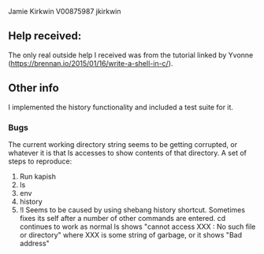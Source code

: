 Jamie Kirkwin
V00875987 
jkirkwin

## Help received:
The only real outside help I received was from the tutorial linked by Yvonne (https://brennan.io/2015/01/16/write-a-shell-in-c/).

## Other info
I implemented the history functionality and included a test suite for it.

### Bugs
The current working directory string seems to be getting corrupted, or whatever it is that ls accesses to show contents of that directory. 
A set of steps to reproduce:
1. Run kapish
2. ls
3. env
4. history
5. !l
Seems to be caused by using shebang history shortcut.
Sometimes fixes its self after a number of other commands are entered.
cd continues to work as normal
ls shows "cannot access XXX : No such file or directory" where XXX is some string of garbage,
or it shows "Bad address"